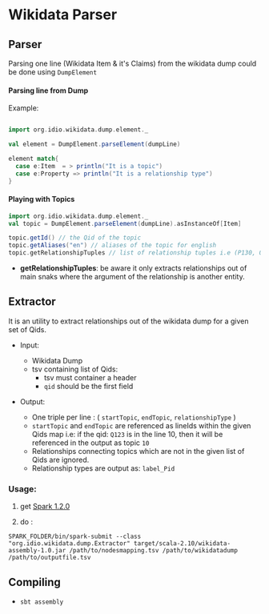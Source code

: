 # Wikidata Parser

## Parser

Parsing one line (Wikidata Item & it's Claims) from the wikidata dump could be done using `DumpElement`

#### Parsing line from Dump
Example:

```scala

import org.idio.wikidata.dump.element._

val element = DumpElement.parseElement(dumpLine)

element match{
  case e:Item  = > println("It is a topic")
  case e:Property => println("It is a relationship type")
}
``` 

#### Playing with Topics

```scala
import org.idio.wikidata.dump.element._
val topic = DumpElement.parseElement(dumpLine).asInstanceOf[Item]

topic.getId() // the Qid of the topic
topic.getAliases("en") // aliases of the topic for english
topic.getRelationshipTuples // list of relationship tuples i.e (P130, Q123),(P30, Q01)....
```

- **getRelationshipTuples**: be aware it only extracts relationships out of main snaks where the argument of the relationship is another entity.

## Extractor

It is an utility to  extract relationships out of the wikidata dump for a given set of Qids.

- Input: 
	- Wikidata Dump
	- tsv containing list of Qids:
		- tsv must container a header
		- `qid` should be the first field

- Output: 
    - One triple per line : ( `startTopic`, `endTopic`, `relationshipType` )
    - `startTopic` and `endTopic` are referenced as lineIds within the given Qids map i.e: if the qid: `Q123` is in the line 10, then it will be referenced in the output as topic `10`
    - Relationships connecting topics which are not in the given list of Qids are ignored.
    - Relationship types are output as: `label_Pid`

### Usage:

1. get [Spark 1.2.0](http://d3kbcqa49mib13.cloudfront.net/spark-1.2.0-bin-hadoop2.4.tgz)

2. do :
```
SPARK_FOLDER/bin/spark-submit --class "org.idio.wikidata.dump.Extractor" target/scala-2.10/wikidata-assembly-1.0.jar /path/to/nodesmapping.tsv /path/to/wikidatadump /path/to/outputfile.tsv
```

## Compiling

- `sbt assembly`



